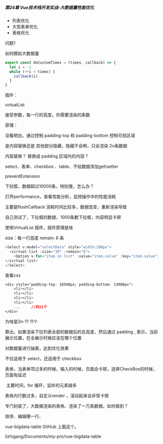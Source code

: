 ##### **第24章 Vue技术栈开发实战-大数据量性能优化**

- 列表优化
- 大型表单优化
- 表格优化



问题1

如何模拟大数据量

```js
export const doCustomTimes = (times, callback) => {
  let i = -1
  while (++i < times) {
    callback(i)
  }
}

```



插件：

virtualList

接受参数，每一行的高度，你需要渲染的条数

原理：

没看明白，通过控制 padding-top  和 padding-bottom 控制可视区域

是内容替换还是 其他部分隐藏，隐藏不会啊，只会渲染 2n条数据

内容替换？ 替换成 padding 区域内的内容？



select、表单、checkbox 、table、不给数据添加get\setter

preventExtension



下拉框，数据超过10000条，特别慢，怎么办？

打开performance，查看性能分析，监控操作中的性能消耗

主要是flushCallback 消耗时间比较多，数据改变，重新渲染导致



自己测试了，下拉框的数据，1000条数下拉框，内容明显卡顿

使用VirtualList 插件，插件原理是啥

size：每一行高度  remain: 6 条

```js
<Select v-model="selectData" style="width:200px">
  <virtual-list :size="30" :remain="6">
    <Option v-for="item in list" :value="item.value" :key="item.value">{{ item.label }}</Option>
</virtual-list>
</Select>
```



查看css 

```css
<div style="padding-top: 16560px; padding-bottom: 13080px">
	<li></li>
	<li></li>
	<li></li>
	<li></li>
	...     //共11个
</div>
```



为啥是2n-1? 11个

算出，如果渲染下拉列表全部的数据后的总高度，然后通过 padding , 表示，当前展示位置，在全展示时候应该在哪个位置

对数据量进行抽离，达到优化效果



不仅适用于 select，还适用于 checkbox

表单，当表单项过多的时候，输入的时候，页面会卡顿，选择CheckBox的时候，页面有延迟

​	主要时间，for 循环，监听的元素越多



表格内行数过多，自定义render ，滚动起来会非常卡顿

专门封装了，大数据渲染的表格、渲染了一万条数据，如何做到？

排序、编辑哪一行、

vue-bigdata-table  GitHub 上面这个。

lizhigang/Documents/my-pro/vue-bigdata-table



